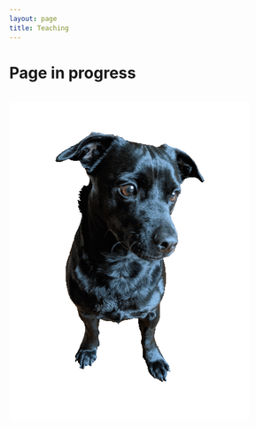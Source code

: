 ```yaml
---
layout: page
title: Teaching
---
```


<div class="text-center">
  <h1>Page in progress</h1>
  <br/>

  <img src="/assets/img/orion_my_dog_gif.gif" alt="my dog" />
</div>

